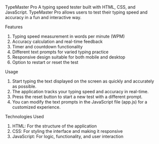 TypeMaster Pro
A typing speed tester built with HTML, CSS, and JavaScript. TypeMaster Pro allows users to test their typing speed and accuracy in a fun and interactive way.

Features
1) Typing speed measurement in words per minute (WPM)
2) Accuracy calculation and real-time feedback
3) Timer and countdown functionality
4) Different text prompts for varied typing practice
5) Responsive design suitable for both mobile and desktop
6) Option to restart or reset the test

Usage
1) Start typing the text displayed on the screen as quickly and accurately as possible.
2) The application tracks your typing speed and accuracy in real-time.
3) Press the reset button to start a new test with a different prompt.
4) You can modify the text prompts in the JavaScript file (app.js) for a customized experience.

Technologies Used
1) HTML: For the structure of the application
2) CSS: For styling the interface and making it responsive
3) JavaScript: For logic, functionality, and user interaction   
